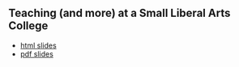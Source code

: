 ## Teaching (and more) at a Small Liberal Arts College

- [html slides](StClair_JSM2020_slides.html)
- [pdf slides](StClair_JSM2020_slides.pdf)